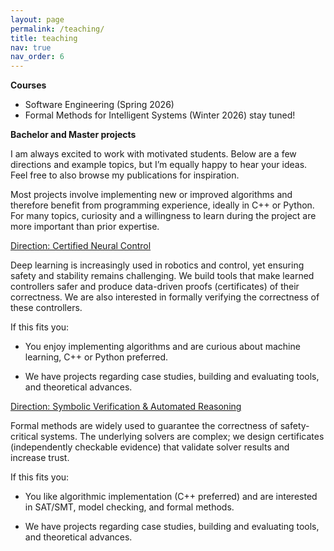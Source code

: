 ```yaml
---
layout: page
permalink: /teaching/
title: teaching
nav: true
nav_order: 6
---
```


**Courses**
- Software Engineering (Spring 2026)
- Formal Methods for Intelligent Systems (Winter 2026) stay tuned!

**Bachelor and Master projects**

I am always excited to work with motivated students. Below are a few directions and example topics, but I’m equally happy to hear your ideas. Feel free to also browse my publications for inspiration.

Most projects involve implementing new or improved algorithms and therefore benefit from programming experience, ideally in C++ or Python. For many topics, curiosity and a willingness to learn during the project are more important than prior expertise.

<span style="text-decoration: underline;">Direction: Certified Neural Control</span>

Deep learning is increasingly used in robotics and control, yet ensuring safety and stability remains challenging. We build tools that make learned controllers safer and produce data-driven proofs (certificates) of their correctness. We are also interested in formally verifying the correctness of these controllers.

If this fits you:

- You enjoy implementing algorithms and are curious about machine learning, C++ or Python preferred.

- We have projects regarding case studies, building and evaluating tools, and theoretical advances.

<span style="text-decoration: underline;">Direction: Symbolic Verification & Automated Reasoning</span>

Formal methods are widely used to guarantee the correctness of safety-critical systems. The underlying solvers are complex; we design certificates (independently checkable evidence) that validate solver results and increase trust.

If this fits you:

- You like algorithmic implementation (C++ preferred) and are interested in SAT/SMT, model checking, and formal methods.

- We have projects regarding case studies, building and evaluating tools, and theoretical advances.


